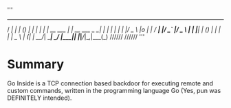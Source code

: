 '''
_____          _____           _     _      _
/ ____|        |     |         (_)   | |    | |
| |  __  ___   |     |_ __  ___ _  __| | ___| |
| | |_ |/ _ \  |o    | |_ \/ __| |/ _` |/ _ \ |
| |__| | (_) | |     | | | \__ \ | (_| |  __/_|
\_____| \___/  |_____|_| |_|___/_|\__,_|\___(_)
              //////
             //////
'''
# Summary
Go Inside is a TCP connection based backdoor for executing remote and custom commands, written in the programming language Go (Yes, pun was DEFINITELY intended).
